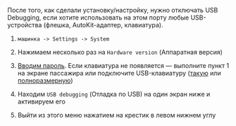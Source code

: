 После того, как сделали установку/настройку, нужно отключать USB Debugging, если хотите использовать на этом порту любые USB-устройства (флешка, AutoKit-адаптер, клавиатура).

1. `машинка -> Settings -> System`

2. Нажимаем несколько раз на `Hardware version` (Аппаратная версия)

3. [Вводим пароль](password.md). Если клавиатура не появляется — выполните пункт 1 на экране пассажира или подключите USB-клавиатуру ([такую](https://www.ozon.ru/product/klaviatura-ds02036-rongx-k1j7m0-raznotsvetnyy-1745698916/) или [полноразмерную](https://www.ozon.ru/product/klaviatura-provodnaya-usb-garnizon-gk-100-kabel-1-5-m-chernyy-184898304/))

4. Находим `USB debugging` (Отладка по USB) на один экран ниже и активируем его

5. Выйти из этого меню нажатием на крестик в левом нижнем углу
